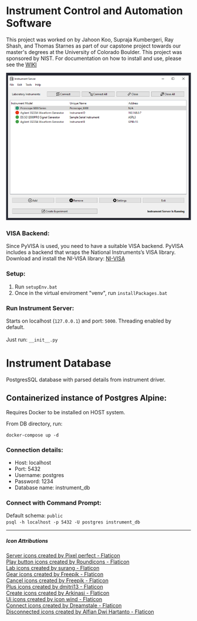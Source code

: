 # Instrument Control and Automation Software

This project was worked on by Jahoon Koo, Supraja Kumbergeri, Ray Shash, and Thomas Starnes as part of our capstone project towards our master's degrees at the University of Colorado Boulder. This project was sponsored by NIST. For documentation on how to install and use, please see the [WIKI](https://github.com/DataCQProject/InstrumentServer/wiki)

![Main Window](./Screenshots/Instrument_Server_GUI.PNG)

### VISA Backend:
Since PyVISA is used, you need to have a suitable VISA backend. PyVISA includes a backend that wraps the National Instruments’s VISA library. 
Download and install the NI-VISA library: [NI-VISA](https://www.ni.com/en-us/support/downloads/drivers/download.ni-visa.html#460225)

### Setup:
1. Run `setupEnv.bat`
2. Once in the virtual enviroment "venv", run `installPackages.bat`

### Run Instrument Server:
Starts on localhost (`127.0.0.1`) and port: `5000`. Threading enabled by default. <br> <br>
Just run: `__init__.py`

# Instrument Database
PostgresSQL database with parsed details from instrument driver.

## Containerized instance of Postgres Alpine:

Requires Docker to be installed on HOST system.

From DB directory, run:
```commandline
docker-compose up -d
```

### Connection details:
- Host: localhost  
- Port: 5432  
- Username: postgres  
- Password: 1234  
- Database name: instrument_db  

### Connect with Command Prompt:
Default schema: `public` <br>
`psql -h localhost -p 5432 -U postgres instrument_db`

---
##### Icon Attributions 
<a href="https://www.flaticon.com/free-icons/server" title="server icons">Server icons created by Pixel perfect - Flaticon</a>
<br>
<a href="https://www.flaticon.com/free-icons/play-button" title="play button icons">Play button icons created by Roundicons - Flaticon</a>
<br>
<a href="https://www.flaticon.com/free-icons/lab" title="lab icons">Lab icons created by surang - Flaticon</a>
<br>
<a href="https://www.flaticon.com/free-icons/gear" title="gear icons">Gear icons created by Freepik - Flaticon</a>
<br>
<a href="https://www.flaticon.com/free-icons/cancel" title="cancel icons">Cancel icons created by Freepik - Flaticon</a>
<br>
<a href="https://www.flaticon.com/free-icons/plus" title="plus icons">Plus icons created by dmitri13 - Flaticon</a>
<br>
<a href="https://www.flaticon.com/free-icons/create" title="create icons">Create icons created by Arkinasi - Flaticon</a>
<br>
<a href="https://www.flaticon.com/free-icons/ui" title="ui icons">Ui icons created by icon wind - Flaticon</a>
<br>
<a href="https://www.flaticon.com/free-icons/connect" title="connect icons">Connect icons created by Dreamstale - Flaticon</a>
<br>
<a href="https://www.flaticon.com/free-icons/disconnected" title="disconnected icons">Disconnected icons created by Alfian Dwi Hartanto - Flaticon</a>
